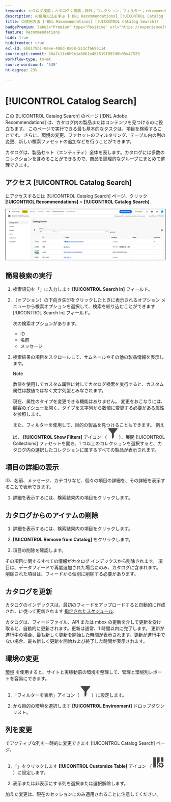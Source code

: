 ```yaml
---
keywords: カタログ検索；カタログ；検索；除外；コレクション；フィルター；recommendations
description: の使用方法を学ぶ [!DNL Recommendations] [!UICONTROL Catalog Search] 製品やコンテンツを見つけるには、カタログから項目を削除するなどの操作を実行します。
title: の使用方法 [!DNL Recommendations] [!UICONTROL Catalog Search]?
badgePremium: label="Premium" type="Positive" url="https://experienceleague.adobe.com/docs/target/using/introduction/intro.html?lang=ja#premium newtab=true" tooltip="Target Premium に含まれる機能を確認してください。"
feature: Recommendations
hide: true
hidefromtoc: true
exl-id: 6b0175b1-0eee-498d-8a08-513cf6695114
source-git-commit: 16a7c11e8b9b1a08b1e467519f997d0b05e47529
workflow-type: tm+mt
source-wordcount: '539'
ht-degree: 23%

---
```


# [!UICONTROL Catalog Search]

この [!UICONTROL Catalog Search] のページ [!DNL Adobe Recommendations] は、カタログ内の製品またはコンテンツを見つけるのに役立ちます。 このページで実行できる最も基本的なタスクは、項目を検索することです。 さらに、環境の変更、ファセットのフィルタリング、テーブル内の列の変更、新しい検索ファセットの追加などを行うことができます。

カタログは、製品セット（エンティティ）全体を表します。カタログには多数のコレクションを含めることができるので、商品を論理的なグループにまとめて整理できます。

## アクセス [!UICONTROL Catalog Search]

にアクセスするには [!UICONTROL Catalog Search] ページ、クリック **[!UICONTROL Recommendations]** > **[!UICONTROL Catalog Search]**.

![カタログ検索ページ](/help/main/c-recommendations/c-products/assets/catalog-search-new.png)

## 簡易検索の実行

1. 検索語句を「」に入力します **[!UICONTROL Search In]** フィールド。

1. （オプション）の下向き矢印をクリックしたときに表示されるオプション メニューから検索オプションを選択して、検索を絞り込むことができます [!UICONTROL Search In] フィールド。

   次の検索オプションがあります。

   * ID
   * 名前
   * メッセージ

1. 検索結果の項目をスクロールして、サムネールやその他の製品情報を表示します。

   >[!NOTE]
   >
   > 数値を使用してカスタム属性に対してカタログ検索を実行すると、カスタム属性は数値ではなく文字列型とみなされます。
   >
   >現在、属性のタイプを変更できる機能はありません。 変更をおこなうには、[顧客のイシューを開く](/help/main/cmp-resources-and-contact-information.md#reference_ACA3391A00EF467B87930A450050077C)、タイプを文字列から数値に変更する必要がある属性を参照します。

   また、フィルターを使用して、目的の製品を見つけることもできます。 例えば、 **[!UICONTROL Show Filters]** アイコン （ ![フィルターアイコンを表示](/help/main/c-recommendations/c-products/assets/icon-show-filters.png) ）、展開 [!UICONTROL Collections] ファセットを開き、1 つ以上のコレクションを選択すると、カタログ内の選択したコレクションに属するすべての製品が表示されます。

<!-- ### Perform an advanced search {#advanced-search}

You can use [!UICONTROL Advanced Search] to further refine your search results or to save your search results as a [collection](/help/main/c-recommendations/c-products/collections.md) or [exclusion](/help/main/c-recommendations/c-products/exclusions.md).

1. Click the **[!UICONTROL Advanced Search]** link.

   ![Advanced Search page](/help/main/c-recommendations/c-products/assets/advances-search.png)

1. Use the drop-down lists to specify the parameter, operator, and values for your search.

1. (Optional) Click **[!UICONTROL Add Rule]** to add an additional search rule.

   Each additional search rule is joined with the AND operator.

1. Click **[!UICONTROL Search]**.

1. (Optional) Click **[!UICONTROL Save As]**, then click **[!UICONTROL Collection]** or **[!UICONTROL Exclusion]**.

   ![Save as options](/help/main/c-recommendations/c-products/assets/save-as.png)

   For more information, see [Create a collection or exclusion based on Advanced Search](#save-as) below.-->

## 項目の詳細の表示

ID、名前、メッセージ、カテゴリなど、個々の項目の詳細を、その詳細を表示することで表示できます。

1. 詳細を表示するには、検索結果内の項目をクリックします。

## カタログからのアイテムの削除

1. 詳細を表示するには、検索結果内の項目をクリックします。

1. **[!UICONTROL Remove from Catalog]** をクリックします。

1. 項目の削除を確認します。

その項目に関するすべての情報がカタログ インデックスから削除されます。 項目は、データフィードで再度追加された場合にのみ、カタログに含まれます。 削除された項目は、フィードから個別に削除する必要があります。

## カタログを更新

カタログのインデックスは、最初のフィードをアップロードすると自動的に作成され、に従って更新されます [指定されたスケジュール](/help/main/c-recommendations/c-products/feeds.md#steps).

カタログは、フィードファイル、API または mbox の更新を介して更新を受け取ると、自動的に更新されます。更新は通常、1 時間以内に完了します。 更新が進行中の場合、最も新しく更新を開始した時間が表示されます。更新が進行中でない場合、最も新しく更新を開始および終了した時間が表示されます。

<!-- ## Create a collection or exclusion based on Advanced Search {#save-as}

You can create [collections](/help/main/c-recommendations/c-products/collections.md) or [exclusions](/help/main/c-recommendations/c-products/exclusions.md) using [!UICONTROL Advanced Search] on the [!UICONTROL Catalog Search] page ([!UICONTROL Recommendations] > [!UICONTROL Catalog Search] > [!UICONTROL Advanced Search]).

1. Perform an [advanced search](#advanced-search).

1. Click **[!UICONTROL Save As]**, then click **[!UICONTROL Collection]** or **[!UICONTROL Exclusion]**.

   ![Save as options](/help/main/c-recommendations/c-products/assets/save-as.png)

   >[!IMPORTANT]
   >
   >The [!UICONTROL Advanced Search] functionality is case-insensitive; however, products returned at the time of delivery are based on case-sensitive search. This mismatch might lead to confusion. Ensure that you consider case-sensitivity when you create collections or exclusions based on results using the [!UICONTROL Advanced Search] functionality. For example, if you perform a search for "Holiday," that initial search lists results containing "Holiday" and "holiday." If you then create a catalog with the intent to return products containing "holiday," only products containing "holiday" are returned. Products containing "Holiday" are not returned. Exclusions are handled in a similar fashion.-->

## 環境の変更

[環境](/help/main/administrating-target/environments.md) を使用すると、サイトと実稼動前の環境を整理して、管理と環境別レポートを容易にできます。

1. 「フィルターを表示」アイコン（ ![フィルターアイコンを表示](/help/main/c-recommendations/c-products/assets/icon-show-filters.png) ）に設定します。

1. から目的の環境を選択します **[!UICONTROL Environment]** ドロップダウンリスト。

<!-- ## Modify the Catalog Search page (filters and columns)

You can temporarily modify the available filters and columns on the [!UICONTROL Catalog Search] page for the current session.

### Modify filters

You can add additional filter facets to the [!UICONTROL Catalog Search] page.

1. In the **[!UICONTROL Filters]** panel, click **[!UICONTROL Modify]**.

   ![Modify filters link](/help/main/c-recommendations/c-products/assets/modify-filters.png)

1. Select the desired search facets (ID, name, message, etc.), then click **[!UICONTROL Save]**.

   ![Add filters](/help/main/c-recommendations/c-products/assets/add-filters.png)

Keep in mind that the additional filter facets are available in the current session only.-->

## 列を変更

でアクティブな列を一時的に変更できます [!UICONTROL Catalog Search] ページ。

1. 「」をクリックします **[!UICONTROL Customize Table]** アイコン （  ![「テーブルをカスタマイズ」アイコン](/help/main/c-recommendations/c-products/assets/icon-customize-table.png) ）に設定します。

1. 表示または非表示にする列を選択または選択解除します。

加えた変更は、現在のセッションにのみ適用されることに注意してください。
